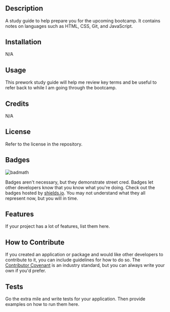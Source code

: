 # <Prework Study Guide Webpage>

## Description

A study guide to help prepare you for the upcoming bootcamp. It contains notes on languages such as HTML, CSS, Git, and JavaScript.

## Installation

N/A

## Usage

This prework study guide will help me review key terms and be useful to refer back to while I am going through the bootcamp.

## Credits

N/A

## License

Refer to the license in the repository.

## Badges

![badmath](https://img.shields.io/github/languages/top/nielsenjared/badmath)

Badges aren't necessary, but they demonstrate street cred. Badges let other developers know that you know what you're doing. Check out the badges hosted by [shields.io](https://shields.io/). You may not understand what they all represent now, but you will in time.

## Features

If your project has a lot of features, list them here.

## How to Contribute

If you created an application or package and would like other developers to contribute to it, you can include guidelines for how to do so. The [Contributor Covenant](https://www.contributor-covenant.org/) is an industry standard, but you can always write your own if you'd prefer.

## Tests

Go the extra mile and write tests for your application. Then provide examples on how to run them here.